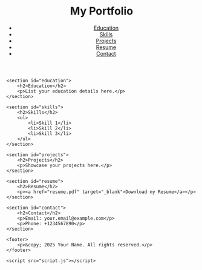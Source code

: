 <!DOCTYPE html>
<html lang="en">
<head>
    <meta charset="UTF-8">
    <meta name="viewport" content="width=device-width, initial-scale=1.0">
    <title>My Portfolio</title>
    <link rel="stylesheet" href="styles.css">
</head>
<body>
    <header>
        <h1>My Portfolio</h1>
        <nav>
            <ul>
                <li><a href="#education">Education</a></li>
                <li><a href="#skills">Skills</a></li>
                <li><a href="#projects">Projects</a></li>
                <li><a href="#resume">Resume</a></li>
                <li><a href="#contact">Contact</a></li>
            </ul>
        </nav>
    </header>
    
    <section id="education">
        <h2>Education</h2>
        <p>List your education details here.</p>
    </section>
    
    <section id="skills">
        <h2>Skills</h2>
        <ul>
            <li>Skill 1</li>
            <li>Skill 2</li>
            <li>Skill 3</li>
        </ul>
    </section>
    
    <section id="projects">
        <h2>Projects</h2>
        <p>Showcase your projects here.</p>
    </section>
    
    <section id="resume">
        <h2>Resume</h2>
        <p><a href="resume.pdf" target="_blank">Download my Resume</a></p>
    </section>
    
    <section id="contact">
        <h2>Contact</h2>
        <p>Email: your.email@example.com</p>
        <p>Phone: +1234567890</p>
    </section>
    
    <footer>
        <p>&copy; 2025 Your Name. All rights reserved.</p>
    </footer>
    
    <script src="script.js"></script>
</body>
</html>
